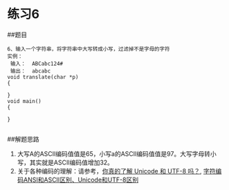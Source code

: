 ﻿# 练习6

##题目
```
6、输入一个字符串，将字符串中大写转成小写，过滤掉不是字母的字符
实例：
 输入：  ABCabc124#
 输出：  abcabc
void translate(char *p)
{

}
void main()
{

}
 
```
##解题思路
1. 大写A的ASCII编码值值是65，小写a的ASCII编码值值是97。大写字母转小写，其实就是ASCII编码值增加32。
2. 关于各种编码的理解：请参考，[你真的了解 Unicode 和 UTF-8 吗？](https://www.linuxidc.com/Linux/2018-11/155553.htm), [字符编码ANSI和ASCII区别、Unicode和UTF-8区别](https://blog.csdn.net/xiangxianghehe/article/details/77574965)